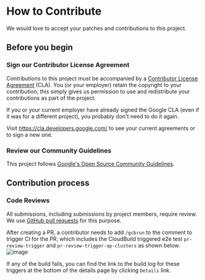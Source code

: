 # How to Contribute

We would love to accept your patches and contributions to this project.

## Before you begin

### Sign our Contributor License Agreement

Contributions to this project must be accompanied by a
[Contributor License Agreement](https://cla.developers.google.com/about) (CLA).
You (or your employer) retain the copyright to your contribution; this simply
gives us permission to use and redistribute your contributions as part of the
project.

If you or your current employer have already signed the Google CLA (even if it
was for a different project), you probably don't need to do it again.

Visit <https://cla.developers.google.com/> to see your current agreements or to
sign a new one.

### Review our Community Guidelines

This project follows [Google's Open Source Community
Guidelines](https://opensource.google/conduct/).

## Contribution process

### Code Reviews

All submissions, including submissions by project members, require review. We 
use [GitHub pull requests](https://docs.github.com/articles/about-pull-requests)
for this purpose.

After creating a PR, a contributor needs to add `/gcbrun` to the comment to trigger CI
for the PR, which includes the CloudBuild triggered e2e test `pr-review-trigger` 
and `pr-review-trigger-ap-clusters` as shown below. 
![image](https://github.com/user-attachments/assets/6a759456-e1dd-4a3b-95da-84c9f2b8b053)

If any of the build fails, you can find the link to the build log for these triggers at
the bottom of the details page by clicking `Details` link. 


